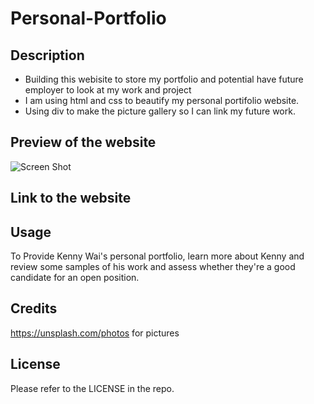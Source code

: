 # Personal-Portfolio

## Description

- Building this webisite to store my portfolio and potential have future employer to look at my work and project
- I am using html and css to beautify my personal portifolio website.
- Using div to make the picture gallery so I can link my future work.

## Preview of the website

![Screen Shot ](https://user-images.githubusercontent.com/97656734/185814170-32e6b3fb-9eb5-4f5b-9eca-e03c80cec019.png)


## Link to the website



## Usage

To Provide Kenny Wai's personal portfolio, learn more about Kenny and review some samples of his work and assess whether they're a good candidate for an open position.

## Credits

https://unsplash.com/photos for pictures

## License

Please refer to the LICENSE in the repo.
